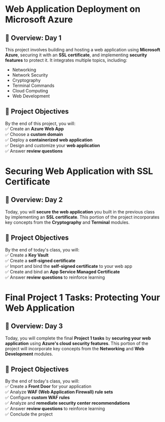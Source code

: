 # Web Application Deployment on Microsoft Azure  

## 📌 Overview: Day 1  
This project involves building and hosting a web application using **Microsoft Azure**, securing it with an **SSL certificate**, and implementing **security features** to protect it. It integrates multiple topics, including:  
- Networking  
- Network Security  
- Cryptography  
- Terminal Commands  
- Cloud Computing  
- Web Development  

## 🎯 Project Objectives
By the end of this project, you will:  
✅ Create an **Azure Web App**  
✅ Choose a **custom domain**  
✅ Deploy a **containerized web application**  
✅ Design and customize your **web application**  
✅ Answer **review questions**

# Securing Web Application with SSL Certificate

## 📌 Overview: Day 2  
Today, you will **secure the web application** you built in the previous class by implementing an **SSL certificate**. This portion of the project incorporates key concepts from the **Cryptography** and **Terminal** modules.

## 🎯 Project Objectives  
By the end of today's class, you will:  
✅ Create a **Key Vault**  
✅ Create a **self-signed certificate**  
✅ Import and bind the **self-signed certificate** to your web app  
✅ Create and bind an **App Service Managed Certificate**  
✅ Answer **review questions** to reinforce learning  

# Final Project 1 Tasks: Protecting Your Web Application

## 📌 Overview: Day 3  
Today, you will complete the final **Project 1 tasks** by **securing your web application** using **Azure's cloud security features**. This portion of the project will incorporate key concepts from the **Networking** and **Web Development** modules.

## 🎯 Project Objectives  
By the end of today's class, you will:  
✅ Create a **Front Door** for your application  
✅ Analyze **WAF (Web Application Firewall) rule sets**  
✅ Configure **custom WAF rules**  
✅ Analyze and **remediate security center recommendations**  
✅ Answer **review questions** to reinforce learning  
✅ Conclude the project  


